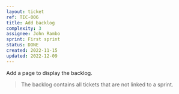 ```yaml
---
layout: ticket
ref: TIC-006
title: Add backlog
complexity: 3
assignee: John Rambo
sprint: First sprint
status: DONE
created: 2022-11-15
updated: 2022-12-09
---
```

Add a page to display the backlog.

> The backlog contains all tickets that are not linked to a sprint.
